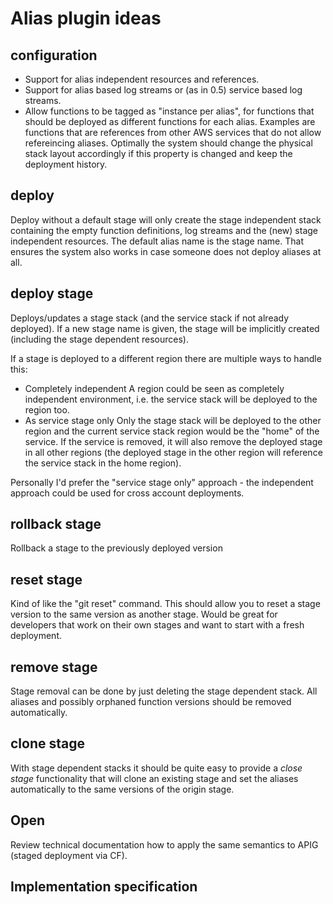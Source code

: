 Alias plugin ideas
==================

configuration
-------------
* Support for alias independent resources and references.
* Support for alias based log streams or (as in 0.5) service based log streams.
* Allow functions to be tagged as "instance per alias", for functions that should be deployed
  as different functions for each alias. Examples are functions that are references from other
  AWS services that do not allow refereincing aliases. Optimally the system should change the 
  physical stack layout accordingly if this property is changed and keep the deployment history.


deploy
------
Deploy without a default stage will only create the stage independent stack containing
the empty function definitions, log streams and the (new) stage independent resources.
The default alias name is the stage name. That ensures the system also works in case someone
does not deploy aliases at all.

deploy stage
------------
Deploys/updates a stage stack (and the service stack if not already deployed). If a new stage name
is given, the stage will be implicitly created (including the stage dependent resources).

If a stage is deployed to a different region there are multiple ways to handle this:
* Completely independent
  A region could be seen as completely independent environment, i.e. the service stack will be deployed
  to the region too.
* As service stage only
  Only the stage stack will be deployed to the other region and the current service stack region
  would be the "home" of the service. If the service is removed, it will also remove the deployed stage
  in all other regions (the deployed stage in the other region will reference the service stack in the
  home region).
  
 Personally I'd prefer the "service stage only" approach - the independent approach could be used for 
 cross account deployments.

rollback stage
--------------
Rollback a stage to the previously deployed version

reset stage
-----------
Kind of like the "git reset" command. This should allow you to reset a stage version to the same
version as another stage. Would be great for developers that work on their own stages and want to
start with a fresh deployment.

remove stage
------------
Stage removal can be done by just deleting the stage dependent stack. All aliases and possibly
orphaned function versions should be removed automatically.

clone stage
-----------
With stage dependent stacks it should be quite easy to provide a _close stage_ functionality
that will clone an existing stage and set the aliases automatically to the same versions of the
origin stage.


Open
----
Review technical documentation how to apply the same semantics to APIG (staged deployment via CF).


Implementation specification
----------------------------
